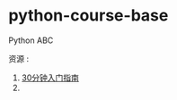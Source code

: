 # python-course-base
Python ABC

资源 :

1. [30分钟入门指南](https://github.com/luogu-dev/cyaron/wiki/Python-30%E5%88%86%E9%92%9F%E5%85%A5%E9%97%A8%E6%8C%87%E5%8D%97Python)
2. 
